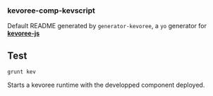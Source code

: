 ### kevoree-comp-kevscript

Default README generated by `generator-kevoree`, a `yo` generator for [__kevoree-js__](https://github.com/kevoree/kevoree-js)

## Test
```
grunt kev
```

Starts a kevoree runtime with the developped component deployed.
